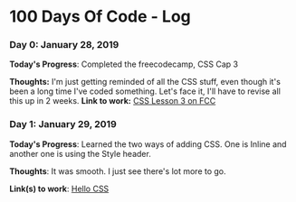 # 100 Days Of Code - Log

### Day 0: January 28, 2019

**Today's Progress**: Completed the freecodecamp, CSS Cap 3

**Thoughts:** I'm just getting reminded of all the CSS stuff, even though it's been a long time I've coded something. Let's face it, I'll have to revise all this up in 2 weeks.
**Link to work:** [CSS Lesson 3 on FCC](https://learn.freecodecamp.org/responsive-web-design/basic-css/use-css-selectors-to-style-elements)

### Day 1: January 29, 2019

**Today's Progress**: Learned the two ways of adding CSS. One is Inline and another one is using the Style header.

**Thoughts**: It was smooth. I just see there's lot more to go.

**Link(s) to work**: [Hello CSS](https://learn.freecodecamp.org/responsive-web-design/basic-css/import-a-google-font)



